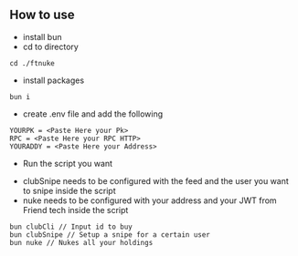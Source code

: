 ## How to use
* install bun
* cd to directory
```
cd ./ftnuke
```

* install packages
```
bun i
```

* create .env file and add the following
```
YOURPK = <Paste Here your Pk>
RPC = <Paste Here your RPC HTTP>
YOURADDY = <Paste Here your Address>
```

* Run the script you want
- clubSnipe needs to be configured with the feed and the user you want to snipe inside the script
- nuke needs to be configured with your address and your JWT from Friend tech inside the script
```
bun clubCli // Input id to buy 
bun clubSnipe // Setup a snipe for a certain user
bun nuke // Nukes all your holdings
```
